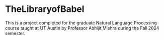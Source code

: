 # TheLibraryofBabel
This is a project completed for the graduate Natural Language Processing course taught at UT Austin by Professor Abhijit Mishra during the Fall 2024 semester.
